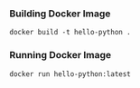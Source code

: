 ### Building Docker Image
```shell
docker build -t hello-python .
```

### Running Docker Image
```shell
docker run hello-python:latest
```
